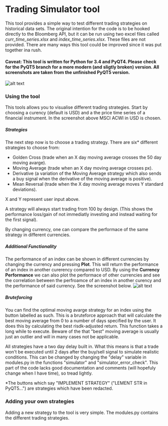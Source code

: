 # Trading Simulator tool

This tool provides a simple way to test different trading strategies on historical data sets. The original intention for the code is to be hooked directly to the Bloomberg API, but it can be run using two excel files called *curr_time_series.xlsx* and *index_time_series.xlsx*. These files are not provided. There are many ways this tool could be improved since it was put together ina rush.

#### Caveat: This tool is written for Python for 3.4 and PyQT4. Please check for the PyQT5 branch for a more modern (and sligtly broken) version. All screenshots are taken from the unfinished PyQT5 version.

![alt text](https://i.imgur.com/pJIe4mC.png)



### Using the tool

This tools allows you to visualise different trading strategies. Start by choosing a curency (default is USD) and a the price time series of a financial instrument. In the screenshot above MSCI ACWI in USD is chosen. 

##### Strategies
The next step now is to choose a trading strategy. There are six* different strategies to choose from:
* Golden Cross (trade when an X day moving average crosses the 50 day moving avarge).
* Moving Average (trade when an X day moving average crosses px).
* Derivative (a variation of the Moving Average strategy which also sends a buy signal when the derivative of the moving average is positive).
* Mean Reversal (trade when the X day moving average moves Y standard deviations).

X and Y represent user input above.

A strategy will always start trading from 100 by design. (This shows the performance loss/gain of not immediatly investing and instead waiting for the first signal).

By changing currency, one can compare the performace of the same strategy in different currencies.

##### Additional Functionality

The performance of an index can be shown in different currencies by changing the currency and pressing **Plot**. This will return the performance of an index in another curerency compared to USD. By using the **Currency Performance** we can also plot the performace of other currencies and see the correlation between the perfroamce of an index in another curency and the performance of said currency. See the screenshot below.
![alt text](https://i.imgur.com/uqHGnS8.png)


##### Bruteforcing
You can find the optimal moving avarge strategy for an index using the button labelled as such. This is a bruteforce approach that will calculate the best moving average from 0 to a number of days specified by the user. It does this by calculating the best risdk-adjusted return. This function takes a long while to execute. Beware of the that "best" moving average is usually just an outlier and will in many cases not be applicable.




All strategies have a two day delay built in. What this means is that a trade won't be executed until 2 days after the buy/sell signal to simulate realistic conditions. This can be changed by changing the "delay" variable in modules.py in the functions "simulator" and "simulator_error_check". This part of the code lacks good documentation and comments (will hopefuly change when I have time), so tread lightly.

\*The buttons which say "IMPLEMENT STRATEGY" ("LEMENT STR in PyQT5...") are strategies which have been redacted.










### Adding your own strategies

Adding a new strategy to the tool is very simple. The modules.py contains the different trading strategies.
